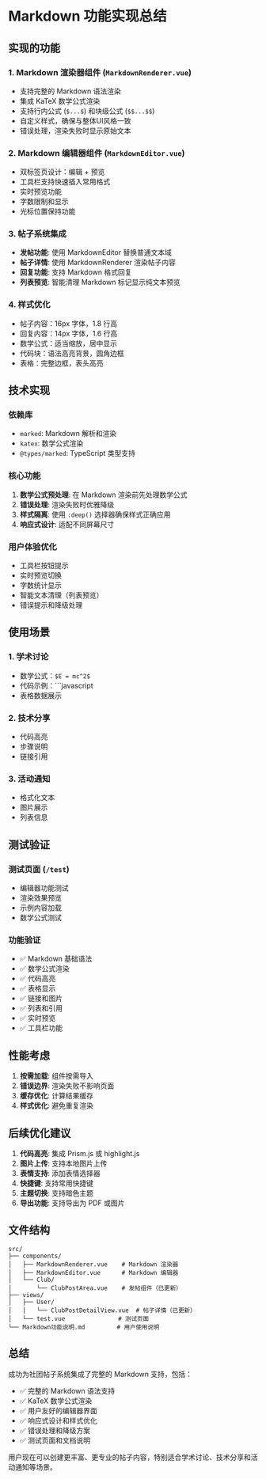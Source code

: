 # Markdown 功能实现总结

## 实现的功能

### 1. Markdown 渲染器组件 (`MarkdownRenderer.vue`)
- 支持完整的 Markdown 语法渲染
- 集成 KaTeX 数学公式渲染
- 支持行内公式 (`$...$`) 和块级公式 (`$$...$$`)
- 自定义样式，确保与整体UI风格一致
- 错误处理，渲染失败时显示原始文本

### 2. Markdown 编辑器组件 (`MarkdownEditor.vue`)
- 双标签页设计：编辑 + 预览
- 工具栏支持快速插入常用格式
- 实时预览功能
- 字数限制和显示
- 光标位置保持功能

### 3. 帖子系统集成
- **发帖功能**: 使用 MarkdownEditor 替换普通文本域
- **帖子详情**: 使用 MarkdownRenderer 渲染帖子内容
- **回复功能**: 支持 Markdown 格式回复
- **列表预览**: 智能清理 Markdown 标记显示纯文本预览

### 4. 样式优化
- 帖子内容：16px 字体，1.8 行高
- 回复内容：14px 字体，1.6 行高
- 数学公式：适当缩放，居中显示
- 代码块：语法高亮背景，圆角边框
- 表格：完整边框，表头高亮

## 技术实现

### 依赖库
- `marked`: Markdown 解析和渲染
- `katex`: 数学公式渲染
- `@types/marked`: TypeScript 类型支持

### 核心功能
1. **数学公式预处理**: 在 Markdown 渲染前先处理数学公式
2. **错误处理**: 渲染失败时优雅降级
3. **样式隔离**: 使用 `:deep()` 选择器确保样式正确应用
4. **响应式设计**: 适配不同屏幕尺寸

### 用户体验优化
- 工具栏按钮提示
- 实时预览切换
- 字数统计显示
- 智能文本清理（列表预览）
- 错误提示和降级处理

## 使用场景

### 1. 学术讨论
- 数学公式：`$E = mc^2$`
- 代码示例：```javascript
- 表格数据展示

### 2. 技术分享
- 代码高亮
- 步骤说明
- 链接引用

### 3. 活动通知
- 格式化文本
- 图片展示
- 列表信息

## 测试验证

### 测试页面 (`/test`)
- 编辑器功能测试
- 渲染效果预览
- 示例内容加载
- 数学公式测试

### 功能验证
- ✅ Markdown 基础语法
- ✅ 数学公式渲染
- ✅ 代码高亮
- ✅ 表格显示
- ✅ 链接和图片
- ✅ 列表和引用
- ✅ 实时预览
- ✅ 工具栏功能

## 性能考虑

1. **按需加载**: 组件按需导入
2. **错误边界**: 渲染失败不影响页面
3. **缓存优化**: 计算结果缓存
4. **样式优化**: 避免重复渲染

## 后续优化建议

1. **代码高亮**: 集成 Prism.js 或 highlight.js
2. **图片上传**: 支持本地图片上传
3. **表情支持**: 添加表情选择器
4. **快捷键**: 支持常用快捷键
5. **主题切换**: 支持暗色主题
6. **导出功能**: 支持导出为 PDF 或图片

## 文件结构

```
src/
├── components/
│   ├── MarkdownRenderer.vue    # Markdown 渲染器
│   ├── MarkdownEditor.vue      # Markdown 编辑器
│   └── Club/
│       └── ClubPostArea.vue    # 发帖组件（已更新）
├── views/
│   ├── User/
│   │   └── ClubPostDetailView.vue  # 帖子详情（已更新）
│   └── test.vue               # 测试页面
└── Markdown功能说明.md         # 用户使用说明
```

## 总结

成功为社团帖子系统集成了完整的 Markdown 支持，包括：

- ✅ 完整的 Markdown 语法支持
- ✅ KaTeX 数学公式渲染
- ✅ 用户友好的编辑器界面
- ✅ 响应式设计和样式优化
- ✅ 错误处理和降级方案
- ✅ 测试页面和文档说明

用户现在可以创建更丰富、更专业的帖子内容，特别适合学术讨论、技术分享和活动通知等场景。 